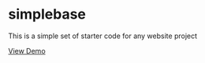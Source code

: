 # simplebase
This is a simple set of starter code for any website project

[View Demo](https://sundrawilliamsnma.github.io/simplebase/)